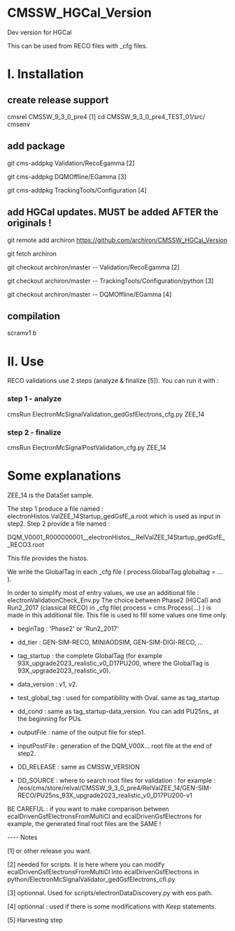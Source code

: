 # CMSSW_HGCal_Version
Dev version for HGCal

This can be used from RECO files with _cfg files.

# I. Installation
## create release support
cmsrel CMSSW_9_3_0_pre4 [1]
cd CMSSW_9_3_0_pre4_TEST_01/src/
cmsenv

## add package
git cms-addpkg Validation/RecoEgamma [2]

git cms-addpkg DQMOffline/EGamma [3]

git cms-addpkg TrackingTools/Configuration [4]

## add HGCal updates. MUST be added AFTER the originals !
git remote add archiron https://github.com/archiron/CMSSW_HGCal_Version

git fetch archiron

git checkout archiron/master  -- Validation/RecoEgamma [2]

git checkout archiron/master  -- TrackingTools/Configuration/python [3]

git checkout archiron/master  -- DQMOffline/EGamma [4]

## compilation
scramv1 b

# II. Use

RECO validations use 2 steps (analyze & finalize [5]). You can run it with :
### step 1 - analyze

cmsRun ElectronMcSignalValidation_gedGsfElectrons_cfg.py ZEE_14

### step 2 - finalize

cmsRun ElectronMcSignalPostValidation_cfg.py ZEE_14

# Some explanations
ZEE_14 is the DataSet sample.

The step 1 produce a file named : electronHistos.ValZEE_14Startup_gedGsfE_a.root
which is used as input in step2. Step 2 provide a file named :

DQM_V0001_R000000001__electronHistos__RelValZEE_14Startup_gedGsfE__RECO3.root

This file provides the histos.

We write the GlobalTag in each _cfg file ( process.GlobalTag.globaltag = ... ).

In order to simplify most of entry values, we use an additional file : electronValidationCheck_Env.py
The choice between Phase2 (HGCal) and Run2_2017 (classical RECO) in _cfg file( process = cms.Process(...) ) is made in this additional file.
This file is used to fill some values one time only.
- beginTag : 'Phase2' or 'Run2_2017'
- dd_tier : GEN-SIM-RECO, MINIAODSIM, GEN-SIM-DIGI-RECO, ...
- tag_startup : the complete GlobalTag (for example 93X_upgrade2023_realistic_v0_D17PU200, where the GlobalTag is 93X_upgrade2023_realistic_v0).
- data_version : v1, v2.
- test_global_tag : used for compatibility with Oval. same as tag_startup
- dd_cond : same as tag_startup-data_version. You can add PU25ns_ at the beginning for PUs.

- outputFile : name of the output file for step1. 
- inputPostFile : generation of the DQM_V00X... root file at the end of step2.
- DD_RELEASE : same as CMSSW_VERSION
- DD_SOURCE : where to search root files for validation : for example : 
/eos/cms/store/relval/CMSSW_9_3_0_pre4/RelValZEE_14/GEN-SIM-RECO/PU25ns_93X_upgrade2023_realistic_v0_D17PU200-v1

BE CAREFUL : if you want to make comparison between ecalDrivenGsfElectronsFromMultiCl and ecalDrivenGsfElectrons for example,
the generated final root files are the SAME !

---- Notes

[1] or other release you want. 

[2] needed for scripts. It is here where you can modify ecalDrivenGsfElectronsFromMultiCl into ecalDrivenGsfElectrons in python/ElectronMcSignalValidator_gedGsfElectrons_cfi.py 

[3] optionnal. Used for scripts/electronDataDiscovery.py with eos path. 

[4] optionnal : used if there is some modifications with _Keep_ statements. 

[5] Harvesting step
